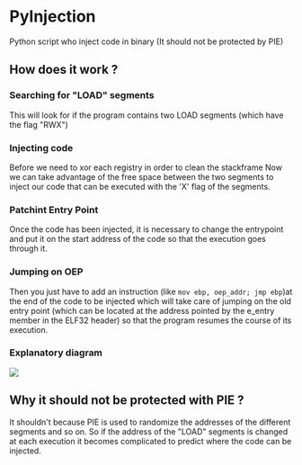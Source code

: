 # PyInjection

Python script who inject code in binary (It should not be protected by PIE)

## How does it work ?

### Searching for "LOAD" segments
This will look for if the program contains two LOAD segments (which have the flag "RWX")

### Injecting code
Before we need to xor each registry in order to clean the stackframe
Now we can take advantage of the free space between the two segments to inject our code that can be executed with the 'X' flag of the segments.

### Patchint Entry Point
Once the code has been injected, it is necessary to change the entrypoint and put it on the start address of the code so that the execution goes through it.

### Jumping on OEP
Then you just have to add an instruction (like ``mov ebp, oep_addr; jmp ebp``)at the end of the code to be injected which will take care of jumping on the old entry point (which can be located at the address pointed by the e_entry member in the ELF32 header) so that the program resumes the course of its execution.

### Explanatory diagram
<img src="https://static.packt-cdn.com/products/9781782167105/graphics/7105OS_04_5.jpg">

## Why it should not be protected with PIE ?

It shouldn't because PIE is used to randomize the addresses of the different segments and so on.
So if the address of the "LOAD" segments is changed at each execution it becomes complicated to predict where the code can be injected.


